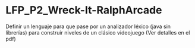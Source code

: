 # LFP_P2_Wreck-It-RalphArcade
Definir un lenguaje para que pase por un analizador léxico (java sin librerías) para construir niveles de un clásico videojuego (Ver detalles en el pdf)
